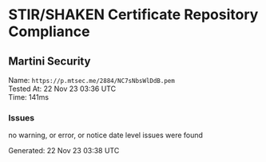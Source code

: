 # STIR/SHAKEN Certificate Repository Compliance

## Martini Security

Name: `https://p.mtsec.me/2884/NC7sNbsWlDdB.pem`\
Tested At: 22 Nov 23 03:36 UTC\
Time: 141ms

### Issues

no warning, or error, or notice date level issues were found

Generated: 22 Nov 23 03:38 UTC